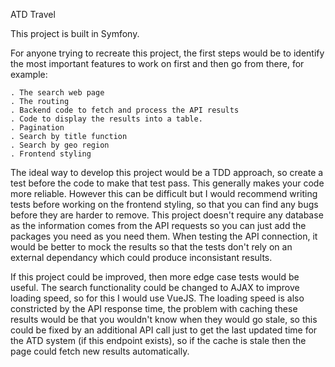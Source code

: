 ATD Travel

This project is built in Symfony.

For anyone trying to recreate this project, the first steps would be to identify the most important features to work on first and then go from there, for example:

    . The search web page
    . The routing
    . Backend code to fetch and process the API results
    . Code to display the results into a table.
    . Pagination
    . Search by title function
    . Search by geo region
    . Frontend styling

The ideal way to develop this project would be a TDD approach, so create a test before the code to make that test pass. This generally makes your code more reliable. However this can be difficult but I would recommend writing tests before working on the frontend styling, so that you can find any bugs before they are harder to remove. This project doesn't require any database as the information comes from the API requests so you can just add the packages you need as you need them. When testing the API connection, it would be better to mock the results so that the tests don't rely on an external dependancy which could produce inconsistant results.

If this project could be improved, then more edge case tests would be useful. The search functionality could be changed to AJAX to improve loading speed, so for this I would use VueJS. The loading speed is also constricted by the API response time, the problem with caching these results would be that you wouldn't know when they would go stale, so this could be fixed by an additional API call just to get the last updated time for the ATD system (if this endpoint exists), so if the cache is stale then the page could fetch new results automatically.
